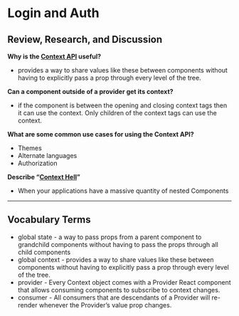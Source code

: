 # Login and Auth


## Review, Research, and Discussion

**Why is the [Context API](https://reactjs.org/docs/context.html) useful?**

  - provides a way to share values like these between components without having to explicitly pass a prop through every level of the tree.

**Can a component outside of a provider get its context?**

  - if the component is between the opening and closing context tags then it can use the context. Only children of the context tags can use the context.

**What are some common use cases for using the Context API?**

  - Themes
  - Alternate languages
  - Authorization

**Describe “[Context Hell](https://www.polidea.com/blog/react-hooks-vs-wrapper-hell-writing-state-in-a-function-with-ease/)”**

  - When your applications have a massive quantity of nested Components

---
## Vocabulary Terms


- global state - a way to pass props from a parent component to grandchild components without having to pass the props through all child components
- global context - provides a way to share values like these between components without having to explicitly pass a prop through every level of the tree.
- provider - Every Context object comes with a Provider React component that allows consuming components to subscribe to context changes.
- consumer - All consumers that are descendants of a Provider will re-render whenever the Provider’s value prop changes.